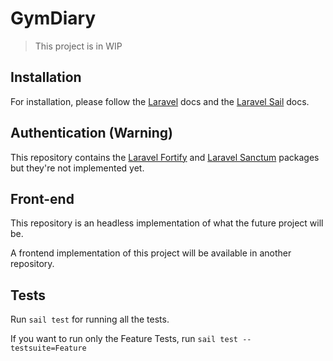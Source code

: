 # GymDiary

> This project is in WIP

## Installation
For installation, please follow the [Laravel](https://laravel.com/docs/8.x) docs 
and the [Laravel Sail](https://laravel.com/docs/8.x/sail) docs.

## Authentication (Warning)
This repository contains the [Laravel Fortify](https://laravel.com/docs/8.x/fortify) and 
[Laravel Sanctum](https://laravel.com/docs/8.x/sanctum) packages but they're not implemented yet.

## Front-end
This repository is an headless implementation of what the future project will be.

A frontend implementation of this project will be available in another repository.

## Tests
Run ```sail test``` for running all the tests.

If you want to run only the Feature Tests, run ```sail test --testsuite=Feature```
